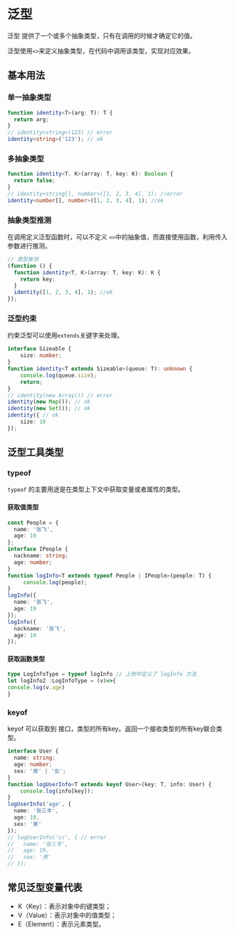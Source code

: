 # 泛型

泛型 提供了一个或多个抽象类型，只有在调用的时候才确定它的值。

泛型使用`<>`来定义抽象类型，在代码中调用该类型，实现对应效果。

## 基本用法

### 单一抽象类型

```typescript
function identity<T>(arg: T): T {
  return arg;
}
// identity<string>(123) // error
identity<string>('123'); // ok
```

### 多抽象类型

```typescript
function identity<T, K>(array: T, key: K): Boolean {
  return false;
}
// identity<string[], number>([1, 2, 3, 4], 1); //error
identity<number[], number>([1, 2, 3, 4], 1); //ok
```

### 抽象类型推测

在调用定义泛型函数时，可以不定义 `<>`中的抽象值，而直接使用函数，利用传入参数进行推测。

```typescript
// 类型推测
(function () {
  function identity<T, K>(array: T, key: K): K {
    return key;
  }
  identity([1, 2, 3, 4], 1); //ok
});

```

### 泛型约束

约束泛型可以使用`extends`关键字来处理。

```typescript
interface Sizeable {
	size: number;
}
function identity<T extends Sizeable>(queue: T): unknown {
	console.log(queue.size);
	return;
}
// identity(new Array()) // error
identity(new Map()); // ok
identity(new Set()); // ok
identity({ // ok
	size: 10
});
```

## 泛型工具类型

### typeof

`typeof` 的主要用途是在类型上下文中获取变量或者属性的类型。

#### 获取值类型

```typescript
const People = {
  name: '张飞',
  age: 19
};
interface IPeople {
  nackname: string;
  age: number;
}
function logInfo<T extends typeof People | IPeople>(people: T) {
     console.log(people);
}
logInfo({
  name: '张飞',
  age: 19
});
logInfo({
  nackname: '张飞',
  age: 19
});
```

#### 获取函数类型

```typescript
type LogInfoType = typeof logInfo // 上例中定义了 logInfo 方法
let logInfo2 :LogInfoType = (v)=>{
console.log(v.age) 
}
```

### keyof

keyof 可以获取到 接口，类型的所有key。返回一个接收类型的所有key联合类型。

```typescript
interface User {
  name: string;
  age: number;
  sex: '男' | '女';
}
function logUserInfo<T extends keyof User>(key: T, info: User) {
	console.log(info[key]);
}
logUserInfo('age', {
  name: '张三丰',
  age: 19,
  sex: '男'
});
// logUserInfo('cc', { // error
//   name: '张三丰',
//   age: 19,
//   sex: '男'
// });
```

















## 常见泛型变量代表

- K（Key）：表示对象中的键类型；
- V（Value）：表示对象中的值类型；
- E（Element）：表示元素类型。